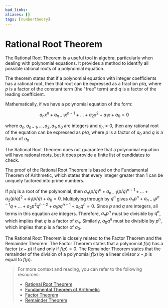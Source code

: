 ```yaml
---
bad_links: 
aliases: []
tags: [numbertheory]
---
```

# Rational Root Theorem

The Rational Root Theorem is a useful tool in algebra, particularly when dealing with polynomial equations. It provides a method to identify all possible rational roots of a polynomial equation.

The theorem states that if a polynomial equation with integer coefficients has a rational root, then that root can be expressed as a fraction $p/q$, where $p$ is a factor of the constant term (the "free" term) and $q$ is a factor of the leading coefficient.

Mathematically, if we have a polynomial equation of the form:

$$
a_nx^n + a_{n-1}x^{n-1} + \ldots + a_2x^2 + a_1x + a_0 = 0
$$

where $a_n, a_{n-1}, \ldots, a_2, a_1, a_0$ are integers and $a_n \neq 0$, then any rational root of the equation can be expressed as $p/q$, where $p$ is a factor of $a_0$ and $q$ is a factor of $a_n$.

The Rational Root Theorem does not guarantee that a polynomial equation will have rational roots, but it does provide a finite list of candidates to check.

The proof of the Rational Root Theorem is based on the Fundamental Theorem of Arithmetic, which states that every integer greater than 1 can be uniquely factored into prime numbers. 

If $p/q$ is a root of the polynomial, then $a_n(p/q)^n + a_{n-1}(p/q)^{n-1} + \ldots + a_2(p/q)^2 + a_1(p/q) + a_0 = 0$. Multiplying through by $q^n$ gives $a_np^n + a_{n-1}p^{n-1}q + \ldots + a_2p^2q^{n-2} + a_1pq^{n-1} + a_0q^n = 0$. Since $p$ and $q$ are integers, all terms in this equation are integers. Therefore, $a_np^n$ must be divisible by $q^n$, which implies that $q$ is a factor of $a_n$. Similarly, $a_0q^n$ must be divisible by $p^n$, which implies that $p$ is a factor of $a_0$.

The Rational Root Theorem is closely related to the Factor Theorem and the Remainder Theorem. The Factor Theorem states that a polynomial $f(x)$ has a factor $(x - p)$ if and only if $f(p) = 0$. The Remainder Theorem states that the remainder of the division of a polynomial $f(x)$ by a linear divisor $x - p$ is equal to $f(p)$.

> For more context and reading, you can refer to the following resources:
> - [Rational Root Theorem](https://www.google.com/search?q=Rational+Root+Theorem)
> - [Fundamental Theorem of Arithmetic](https://www.google.com/search?q=Fundamental+Theorem+of+Arithmetic)
> - [Factor Theorem](https://www.google.com/search?q=Factor+Theorem)
> - [Remainder Theorem](https://www.google.com/search?q=Remainder+Theorem)